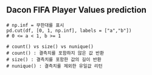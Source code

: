 ## Dacon FIFA Player Values prediction
~~~python3
# np.inf = 무한대를 표시
pd.cut(df, [0, 1, np.inf], labels = ["a","b"])
# 0 <= a < 1, b >= 1

# count() vs size() vs nunique()
# count() : 결측치를 포함하지 않은 값 반환
# size() : 결측치를 포함한 값의 길이 반환
# nunique() : 결측치를 제외한 유일값 리턴
~~~
